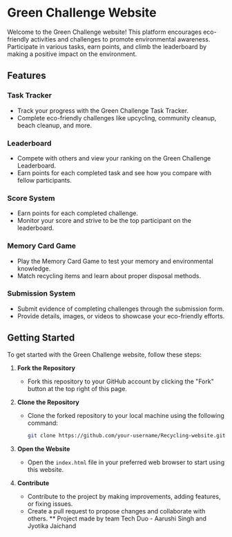 # Green Challenge Website

Welcome to the Green Challenge website! This platform encourages eco-friendly activities and challenges to promote environmental awareness. Participate in various tasks, earn points, and climb the leaderboard by making a positive impact on the environment.

## Features

### Task Tracker
- Track your progress with the Green Challenge Task Tracker.
- Complete eco-friendly challenges like upcycling, community cleanup, beach cleanup, and more.

### Leaderboard
- Compete with others and view your ranking on the Green Challenge Leaderboard.
- Earn points for each completed task and see how you compare with fellow participants.

### Score System
- Earn points for each completed challenge.
- Monitor your score and strive to be the top participant on the leaderboard.

### Memory Card Game
- Play the Memory Card Game to test your memory and environmental knowledge.
- Match recycling items and learn about proper disposal methods.

### Submission System
- Submit evidence of completing challenges through the submission form.
- Provide details, images, or videos to showcase your eco-friendly efforts.

## Getting Started

To get started with the Green Challenge website, follow these steps:

1. **Fork the Repository**
   - Fork this repository to your GitHub account by clicking the "Fork" button at the top right of this page.

2. **Clone the Repository**
   - Clone the forked repository to your local machine using the following command:
     ```bash
     git clone https://github.com/your-username/Recycling-website.git
     ```

3. **Open the Website**
   - Open the `index.html` file in your preferred web browser to start using this website.

4. **Contribute**
   - Contribute to the project by making improvements, adding features, or fixing issues.
   - Create a pull request to propose changes and collaborate with others.
** Project made by team Tech Duo - Aarushi Singh and Jyotika Jaichand



